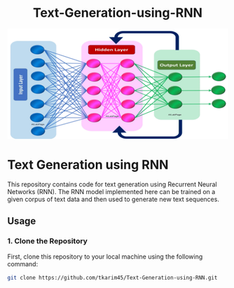 <h1 align="center">Text-Generation-using-RNN</h1>

<p align="center">
  <img src="assets/rnn.png" alt="Project Overview" width="650">
</p>

# Text Generation using RNN

This repository contains code for text generation using Recurrent Neural Networks (RNN). The RNN model implemented here can be trained on a given corpus of text data and then used to generate new text sequences.

## Usage

### 1. Clone the Repository

First, clone this repository to your local machine using the following command:

```bash
git clone https://github.com/tkarim45/Text-Generation-using-RNN.git